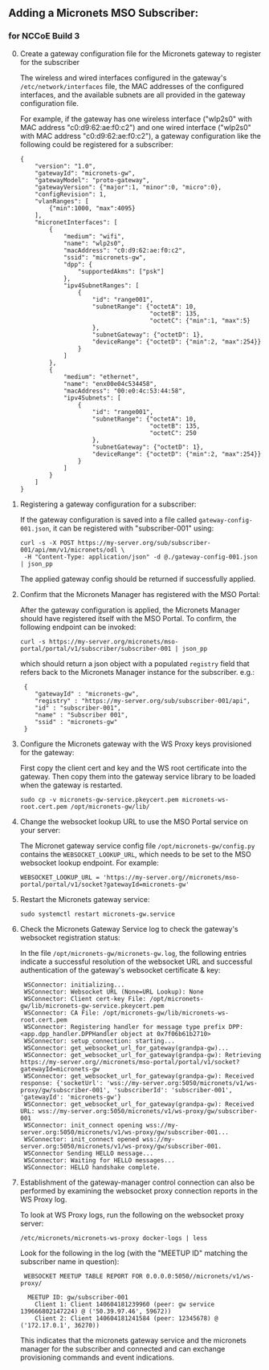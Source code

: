 ## Adding a Micronets MSO Subscriber:

### for NCCoE Build 3

0. Create a gateway configuration file for the Micronets gateway to register
   for the subscriber

    The wireless and wired interfaces configured in the gateway's `/etc/network/interfaces`
    file, the MAC addresses of the configured interfaces, and the available subnets are all 
    provided in the gateway configuration file. 
    
    For example, if the gateway has one wireless interface ("wlp2s0" with MAC address 
    "c0:d9:62:ae:f0:c2") and one wired interface ("wlp2s0" with MAC address "c0:d9:62:ae:f0:c2"),
    a gateway configuration like the following could be registered for a subscriber:
    
    ```
    {
        "version": "1.0",
        "gatewayId": "micronets-gw",
        "gatewayModel": "proto-gateway",
        "gatewayVersion": {"major":1, "minor":0, "micro":0},
        "configRevision": 1,
        "vlanRanges": [
            {"min":1000, "max":4095}
        ],
        "micronetInterfaces": [
            {
                "medium": "wifi",
                "name": "wlp2s0",
                "macAddress": "c0:d9:62:ae:f0:c2",
                "ssid": "micronets-gw",
                "dpp": {
                    "supportedAkms": ["psk"]
                },
                "ipv4SubnetRanges": [
                    {
                        "id": "range001",
                        "subnetRange": {"octetA": 10,
                                        "octetB": 135,
                                        "octetC": {"min":1, "max":5}
                        },
                        "subnetGateway": {"octetD": 1},
                        "deviceRange": {"octetD": {"min":2, "max":254}}
                    }
                ]
            },
            {
                "medium": "ethernet",
                "name": "enx00e04c534458",
                "macAddress": "00:e0:4c:53:44:58",
                "ipv4Subnets": [
                    {
                        "id": "range001",
                        "subnetRange": {"octetA": 10,
                                        "octetB": 135,
                                        "octetC": 250
                        },
                        "subnetGateway": {"octetD": 1},
                        "deviceRange": {"octetD": {"min":2, "max":254}}
                    }
                ]
            }
        ]
    }
    ``` 

0. Registering a gateway configuration for a subscriber:

    If the gateway configuration is saved into a file called `gateway-config-001.json`,
    it can be registered with "subscriber-001" using:
    
    ```
    curl -s -X POST https://my-server.org/sub/subscriber-001/api/mm/v1/micronets/odl \
     -H "Content-Type: application/json" -d @./gateway-config-001.json | json_pp
    ```
    
    The applied gateway config should be returned if successfully applied.
    
0. Confirm that the Micronets Manager has registered with the MSO Portal:

   After the gateway configuration is applied, the Micronets Manager should have
   registered itself with the MSO Portal. To confirm, the following endpoint can 
   be invoked:
   
   ``` 
   curl -s https://my-server.org/micronets/mso-portal/portal/v1/subscriber/subscriber-001 | json_pp
   ```
   
   which should return a json object with a populated `registry` field that refers back
   to the Micronets Manager instance for the subscriber. e.g.:

   ```
    {
       "gatewayId" : "micronets-gw",
       "registry" : "https://my-server.org/sub/subscriber-001/api",
       "id" : "subscriber-001",
       "name" : "Subscriber 001",
       "ssid" : "micronets-gw"
    }
   ```

0. Configure the Micronets gateway with the WS Proxy keys provisioned for the gateway:

   First copy the client cert and key and the WS root certificate into the gateway. 
   Then copy them into the gateway service library to be loaded when the gateway is
   restarted.

   ```
   sudo cp -v micronets-gw-service.pkeycert.pem micronets-ws-root.cert.pem /opt/micronets-gw/lib/
   ```

0. Change the websocket lookup URL to use the MSO Portal service on your server:

   The Micronet gateway service config file `/opt/micronets-gw/config.py` contains
   the `WEBSOCKET_LOOKUP_URL`, which needs to be set to the MSO websocket lookup 
   endpoint. For example:
   
   ```
   WEBSOCKET_LOOKUP_URL = 'https://my-server.org//micronets/mso-portal/portal/v1/socket?gatewayId=micronets-gw'
   ```
   
0. Restart the Micronets gateway service:

   ```
   sudo systemctl restart micronets-gw.service 
   ```

0. Check the Micronets Gateway Service log to check the gateway's websocket registration status:

   In the file `/opt/micronets-gw/micronets-gw.log`, the following entries indicate a successful
   resolution of the websocket URL and successful authentication of the gateway's websocket
   certificate & key:

   ```
    WSConnector: initializing...
    WSConnector: Websocket URL (None=URL Lookup): None
    WSConnector: Client cert-key File: /opt/micronets-gw/lib/micronets-gw-service.pkeycert.pem
    WSConnector: CA File: /opt/micronets-gw/lib/micronets-ws-root.cert.pem
    WSConnector: Registering handler for message type prefix DPP: <app.dpp_handler.DPPHandler object at 0x7f06b61b2710>
    WSConnector: setup_connection: starting...
    WSConnector: get_websocket_url_for_gateway(grandpa-gw)...
    WSConnector: get_websocket_url_for_gateway(grandpa-gw): Retrieving https://my-server.org//micronets/mso-portal/portal/v1/socket?gatewayId=micronets-gw
    WSConnector: get_websocket_url_for_gateway(grandpa-gw): Received response: {'socketUrl': 'wss://my-server.org:5050/micronets/v1/ws-proxy/gw/subscriber-001', 'subscriberId': 'subscriber-001', 'gatewayId': 'micronets-gw'}
    WSConnector: get_websocket_url_for_gateway(grandpa-gw): Received URL: wss://my-server.org:5050/micronets/v1/ws-proxy/gw/subscriber-001
    WSConnector: init_connect opening wss://my-server.org:5050/micronets/v1/ws-proxy/gw/subscriber-001...
    WSConnector: init_connect opened wss://my-server.org:5050/micronets/v1/ws-proxy/gw/subscriber-001.
    WSConnector Sending HELLO message...
    WSConnector: Waiting for HELLO messages...
    WSConnector: HELLO handshake complete.

   ```
   
0. Establishment of the gateway-manager control connection can also be performed by examining
   the websocket proxy connection reports in the WS Proxy log.
   
   To look at WS Proxy logs, run the following on the websocket proxy server:
   
   ```
   /etc/micronets/micronets-ws-proxy docker-logs | less   
   ```
   
   Look for the following in the log (with the "MEETUP ID" matching the subscriber name in question):
   
   ```
    WEBSOCKET MEETUP TABLE REPORT FOR 0.0.0.0:5050//micronets/v1/ws-proxy/
    
     MEETUP ID: gw/subscriber-001
       Client 1: Client 140604181239960 (peer: gw service 139666802147224) @ ('50.39.97.46', 59672))
       Client 2: Client 140604181241584 (peer: 12345678) @ ('172.17.0.1', 36270))
   ```

   This indicates that the micronets gateway service and the micronets manager for the subscriber 
   and connected and can exchange provisioning commands and event indications.
   